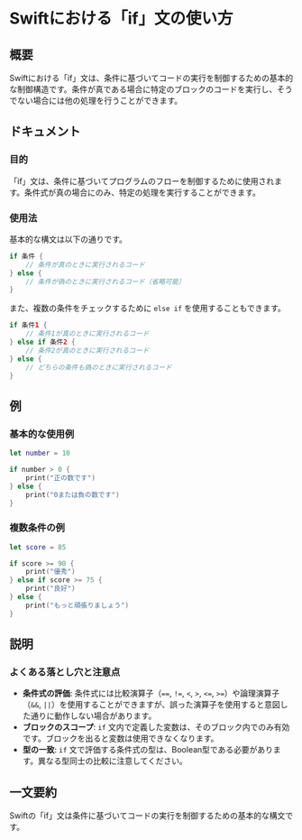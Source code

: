 <!--
Meta Description: # Swiftにおける「if」文の使い方 ## 概要 Swiftにおける「if」文は、条件に基づいてコードの実行を制御するための基本的な制御構造です。条件が真である場合に特定のブロックのコードを実行し、そうでない場合には他の処理を行うことができます。 ## ドキュメント ### 目的 「if」文は、...
Meta Keywords: else, print, swift, score, swiftにおける
-->

# Swiftにおける「if」文の使い方

## 概要
Swiftにおける「if」文は、条件に基づいてコードの実行を制御するための基本的な制御構造です。条件が真である場合に特定のブロックのコードを実行し、そうでない場合には他の処理を行うことができます。

## ドキュメント
### 目的
「if」文は、条件に基づいてプログラムのフローを制御するために使用されます。条件式が真の場合にのみ、特定の処理を実行することができます。

### 使用法
基本的な構文は以下の通りです。

```swift
if 条件 {
    // 条件が真のときに実行されるコード
} else {
    // 条件が偽のときに実行されるコード（省略可能）
}
```

また、複数の条件をチェックするために `else if` を使用することもできます。

```swift
if 条件1 {
    // 条件1が真のときに実行されるコード
} else if 条件2 {
    // 条件2が真のときに実行されるコード
} else {
    // どちらの条件も偽のときに実行されるコード
}
```

## 例
### 基本的な使用例

```swift
let number = 10

if number > 0 {
    print("正の数です")
} else {
    print("0または負の数です")
}
```

### 複数条件の例

```swift
let score = 85

if score >= 90 {
    print("優秀")
} else if score >= 75 {
    print("良好")
} else {
    print("もっと頑張りましょう")
}
```

## 説明
### よくある落とし穴と注意点
- **条件式の評価**: 条件式には比較演算子（`==`, `!=`, `<`, `>`, `<=`, `>=`）や論理演算子（`&&`, `||`）を使用することができますが、誤った演算子を使用すると意図した通りに動作しない場合があります。
- **ブロックのスコープ**: `if` 文内で定義した変数は、そのブロック内でのみ有効です。ブロックを出ると変数は使用できなくなります。
- **型の一致**: `if` 文で評価する条件式の型は、Boolean型である必要があります。異なる型同士の比較に注意してください。

## 一文要約
Swiftの「if」文は条件に基づいてコードの実行を制御するための基本的な構文です。